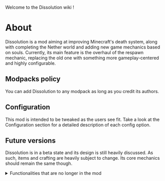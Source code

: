 Welcome to the Dissolution wiki !

# About

Dissolution is a mod aiming at improving Minecraft's death system, along with completing the Nether world and adding new game mechanics based on souls. Currently, its main feature is the overhaul of the respawn mechanic, replacing the old one with something more gameplay-centered and highly configurable.

## Modpacks policy
You can add Dissolution to any modpack as long as you credit its authors.

## Configuration
This mod is intended to be tweaked as the users see fit. Take a look at the Configuration section for a detailed description of each config option.

## Future versions
Dissolution is in a beta state and its design is still heavily discussed. As such, items and crafting are heavily subject to change. Its core mechanics should remain the same though.

<details>
  <summary>Functionalities that are no longer in the mod</summary>
  <h1>Items</h1>
  <img src="https://github.com/Pyrofab/Dissolution/blob/1.12/src/main/resources/assets/dissolution/textures/items/beetle_of_eternity.png" alt="Beetle of Eternity"/>[[Beetle of Eternity|removed/Beetle-of-Eternity]]

  ## Entities
  [[Lost Soul|removed/Lost-Soul]]
</details>

